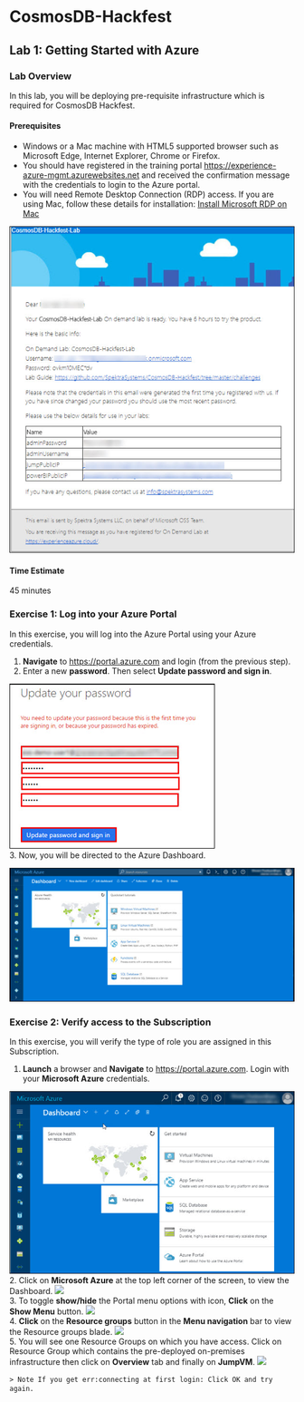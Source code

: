 # CosmosDB-Hackfest
## Lab 1: Getting Started with Azure
### Lab Overview
In this lab, you will be deploying pre-requisite infrastructure which is required for CosmosDB Hackfest.
#### Prerequisites
* Windows or a Mac machine with HTML5 supported browser such as Microsoft Edge, Internet Explorer, Chrome or Firefox.
* You should have registered in the training portal https://experience-azure-mgmt.azurewebsites.net and received the confirmation message with the credentials to login to the Azure portal.
* You will need Remote Desktop Connection (RDP) access. If you are using Mac, follow these details for installation: [Install Microsoft RDP on Mac](https://docs.microsoft.com/en-us/windows-server/remote/remote-desktop-services/clients/remote-desktop-mac)

<img src="images/module.jpg"/><br/>
#### Time Estimate
45 minutes

### Exercise 1: Log into your Azure Portal
In this exercise, you will log into the Azure Portal using your Azure credentials.
1.	**Navigate** to https://portal.azure.com and login (from the previous step).
2. Enter a new **password**. Then select **Update password and sign in**.

<img src="images/module2.jpg"/><br/>
3. Now, you will be directed to the Azure Dashboard.

<img src="images/module3.jpg"/><br/>

### Exercise 2: Verify access to the Subscription
In this exercise, you will verify the type of role you are assigned in this Subscription.
1.	**Launch** a browser and **Navigate** to https://portal.azure.com. Login with your **Microsoft Azure** credentials.

<img src="images/module4.jpg"/><br/>
2. Click on **Microsoft Azure**  at the top left corner of the screen, to view the Dashboard.
<img src="images/module5.jpg"/><br/>
3. To toggle **show/hide** the Portal menu options with icon, **Click** on the **Show Menu** button.
<img src="images/module6.jpg"/><br/>
4. **Click** on the **Resource groups** button in the **Menu navigation** bar to view the Resource groups blade.
<img src="images/module7.jpg"/><br/>
5. You will see one Resource Groups on which you have access. Click on Resource Group which contains the pre-deployed on-premises infrastructure then click on **Overview** tab and finally on **JumpVM**.
<img src="images/module8.jpg"/><br/>

    > Note If you get err:connecting at first login: Click OK and try again.
